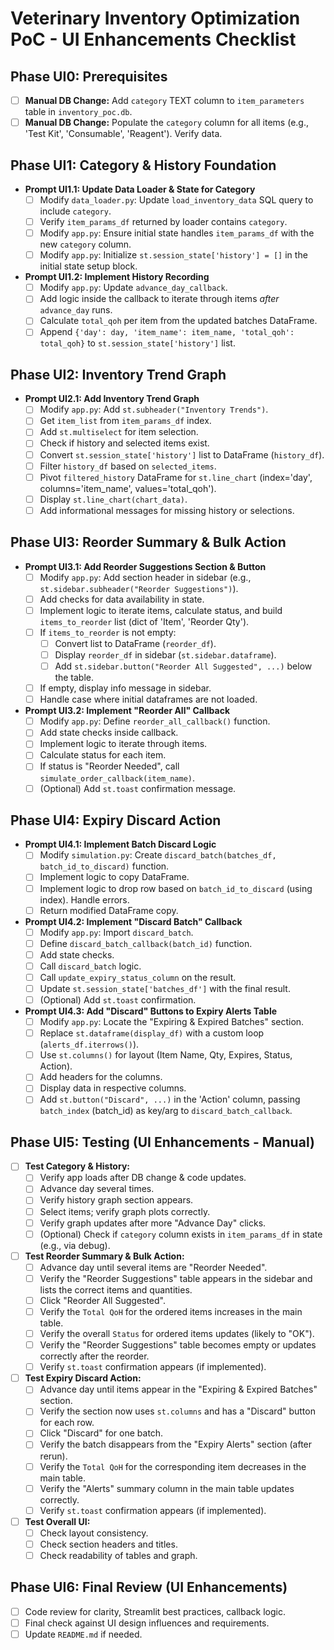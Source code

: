 # Veterinary Inventory Optimization PoC - UI Enhancements Checklist

## Phase UI0: Prerequisites

-   [ ] **Manual DB Change:** Add `category` TEXT column to `item_parameters` table in `inventory_poc.db`.
-   [ ] **Manual DB Change:** Populate the `category` column for all items (e.g., 'Test Kit', 'Consumable', 'Reagent'). Verify data.

## Phase UI1: Category & History Foundation

-   **Prompt UI1.1: Update Data Loader & State for Category**
    -   [ ] Modify `data_loader.py`: Update `load_inventory_data` SQL query to include `category`.
    -   [ ] Verify `item_params_df` returned by loader contains `category`.
    -   [ ] Modify `app.py`: Ensure initial state handles `item_params_df` with the new `category` column.
    -   [ ] Modify `app.py`: Initialize `st.session_state['history'] = []` in the initial state setup block.
-   **Prompt UI1.2: Implement History Recording**
    -   [ ] Modify `app.py`: Update `advance_day_callback`.
    -   [ ] Add logic inside the callback to iterate through items *after* `advance_day` runs.
    -   [ ] Calculate `total_qoh` per item from the updated batches DataFrame.
    -   [ ] Append `{'day': day, 'item_name': item_name, 'total_qoh': total_qoh}` to `st.session_state['history']` list.

## Phase UI2: Inventory Trend Graph

-   **Prompt UI2.1: Add Inventory Trend Graph**
    -   [ ] Modify `app.py`: Add `st.subheader("Inventory Trends")`.
    -   [ ] Get `item_list` from `item_params_df` index.
    -   [ ] Add `st.multiselect` for item selection.
    *   [ ] Check if history and selected items exist.
    *   [ ] Convert `st.session_state['history']` list to DataFrame (`history_df`).
    *   [ ] Filter `history_df` based on `selected_items`.
    *   [ ] Pivot `filtered_history` DataFrame for `st.line_chart` (index='day', columns='item_name', values='total_qoh').
    *   [ ] Display `st.line_chart(chart_data)`.
    *   [ ] Add informational messages for missing history or selections.

## Phase UI3: Reorder Summary & Bulk Action

-   **Prompt UI3.1: Add Reorder Suggestions Section & Button**
    -   [ ] Modify `app.py`: Add section header in sidebar (e.g., `st.sidebar.subheader("Reorder Suggestions")`).
    -   [ ] Add checks for data availability in state.
    -   [ ] Implement logic to iterate items, calculate status, and build `items_to_reorder` list (dict of 'Item', 'Reorder Qty').
    -   [ ] If `items_to_reorder` is not empty:
        -   [ ] Convert list to DataFrame (`reorder_df`).
        -   [ ] Display `reorder_df` in sidebar (`st.sidebar.dataframe`).
        -   [ ] Add `st.sidebar.button("Reorder All Suggested", ...)` below the table.
    -   [ ] If empty, display info message in sidebar.
    -   [ ] Handle case where initial dataframes are not loaded.
-   **Prompt UI3.2: Implement "Reorder All" Callback**
    -   [ ] Modify `app.py`: Define `reorder_all_callback()` function.
    -   [ ] Add state checks inside callback.
    -   [ ] Implement logic to iterate through items.
    -   [ ] Calculate status for each item.
    -   [ ] If status is "Reorder Needed", call `simulate_order_callback(item_name)`.
    -   [ ] (Optional) Add `st.toast` confirmation message.

## Phase UI4: Expiry Discard Action

-   **Prompt UI4.1: Implement Batch Discard Logic**
    -   [ ] Modify `simulation.py`: Create `discard_batch(batches_df, batch_id_to_discard)` function.
    -   [ ] Implement logic to copy DataFrame.
    -   [ ] Implement logic to drop row based on `batch_id_to_discard` (using index). Handle errors.
    -   [ ] Return modified DataFrame copy.
-   **Prompt UI4.2: Implement "Discard Batch" Callback**
    -   [ ] Modify `app.py`: Import `discard_batch`.
    -   [ ] Define `discard_batch_callback(batch_id)` function.
    -   [ ] Add state checks.
    -   [ ] Call `discard_batch` logic.
    -   [ ] Call `update_expiry_status_column` on the result.
    -   [ ] Update `st.session_state['batches_df']` with the final result.
    -   [ ] (Optional) Add `st.toast` confirmation.
-   **Prompt UI4.3: Add "Discard" Buttons to Expiry Alerts Table**
    -   [ ] Modify `app.py`: Locate the "Expiring & Expired Batches" section.
    -   [ ] Replace `st.dataframe(display_df)` with a custom loop (`alerts_df.iterrows()`).
    -   [ ] Use `st.columns()` for layout (Item Name, Qty, Expires, Status, Action).
    -   [ ] Add headers for the columns.
    -   [ ] Display data in respective columns.
    -   [ ] Add `st.button("Discard", ...)` in the 'Action' column, passing `batch_index` (batch_id) as key/arg to `discard_batch_callback`.

## Phase UI5: Testing (UI Enhancements - Manual)

-   [ ] **Test Category & History:**
    -   [ ] Verify app loads after DB change & code updates.
    -   [ ] Advance day several times.
    -   [ ] Verify history graph section appears.
    -   [ ] Select items; verify graph plots correctly.
    -   [ ] Verify graph updates after more "Advance Day" clicks.
    -   [ ] (Optional) Check if `category` column exists in `item_params_df` in state (e.g., via debug).
-   [ ] **Test Reorder Summary & Bulk Action:**
    -   [ ] Advance day until several items are "Reorder Needed".
    -   [ ] Verify the "Reorder Suggestions" table appears in the sidebar and lists the correct items and quantities.
    -   [ ] Click "Reorder All Suggested".
    -   [ ] Verify the `Total QoH` for the ordered items increases in the main table.
    -   [ ] Verify the overall `Status` for ordered items updates (likely to "OK").
    -   [ ] Verify the "Reorder Suggestions" table becomes empty or updates correctly after the reorder.
    -   [ ] Verify `st.toast` confirmation appears (if implemented).
-   [ ] **Test Expiry Discard Action:**
    -   [ ] Advance day until items appear in the "Expiring & Expired Batches" section.
    -   [ ] Verify the section now uses `st.columns` and has a "Discard" button for each row.
    -   [ ] Click "Discard" for one batch.
    -   [ ] Verify the batch disappears from the "Expiry Alerts" section (after rerun).
    -   [ ] Verify the `Total QoH` for the corresponding item decreases in the main table.
    -   [ ] Verify the "Alerts" summary column in the main table updates correctly.
    -   [ ] Verify `st.toast` confirmation appears (if implemented).
-   [ ] **Test Overall UI:**
    -   [ ] Check layout consistency.
    -   [ ] Check section headers and titles.
    -   [ ] Check readability of tables and graph.

## Phase UI6: Final Review (UI Enhancements)

-   [ ] Code review for clarity, Streamlit best practices, callback logic.
-   [ ] Final check against UI design influences and requirements.
-   [ ] Update `README.md` if needed.